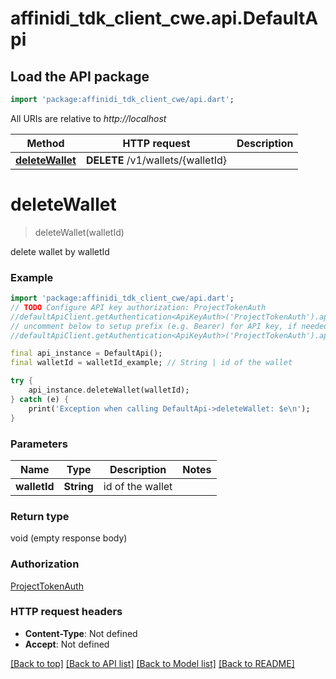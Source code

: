 # affinidi_tdk_client_cwe.api.DefaultApi

## Load the API package

```dart
import 'package:affinidi_tdk_client_cwe/api.dart';
```

All URIs are relative to _http://localhost_

| Method                                         | HTTP request                      | Description |
| ---------------------------------------------- | --------------------------------- | ----------- |
| [**deleteWallet**](DefaultApi.md#deletewallet) | **DELETE** /v1/wallets/{walletId} |

# **deleteWallet**

> deleteWallet(walletId)

delete wallet by walletId

### Example

```dart
import 'package:affinidi_tdk_client_cwe/api.dart';
// TODO Configure API key authorization: ProjectTokenAuth
//defaultApiClient.getAuthentication<ApiKeyAuth>('ProjectTokenAuth').apiKey = 'YOUR_API_KEY';
// uncomment below to setup prefix (e.g. Bearer) for API key, if needed
//defaultApiClient.getAuthentication<ApiKeyAuth>('ProjectTokenAuth').apiKeyPrefix = 'Bearer';

final api_instance = DefaultApi();
final walletId = walletId_example; // String | id of the wallet

try {
    api_instance.deleteWallet(walletId);
} catch (e) {
    print('Exception when calling DefaultApi->deleteWallet: $e\n');
}
```

### Parameters

| Name         | Type       | Description      | Notes |
| ------------ | ---------- | ---------------- | ----- |
| **walletId** | **String** | id of the wallet |

### Return type

void (empty response body)

### Authorization

[ProjectTokenAuth](../README.md#ProjectTokenAuth)

### HTTP request headers

- **Content-Type**: Not defined
- **Accept**: Not defined

[[Back to top]](#) [[Back to API list]](../README.md#documentation-for-api-endpoints) [[Back to Model list]](../README.md#documentation-for-models) [[Back to README]](../README.md)
